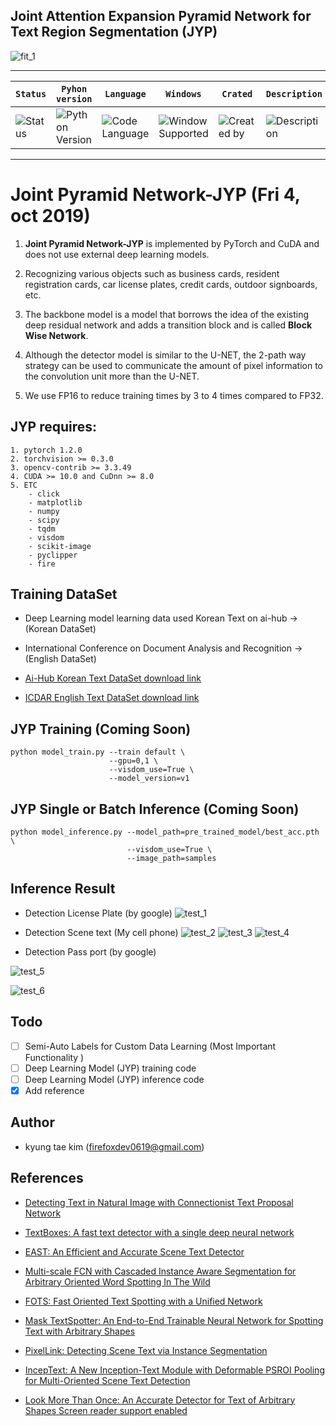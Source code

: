 ## Joint Attention Expansion Pyramid Network for Text Region Segmentation (JYP)

![fit_1](fig/test_6.png)

---

| **`Status`** | **`Pyhon version`** | **`Language`** | **`Windows`** | **`Crated`** | **`Description`** | **`build`** |
|---------------------|------------------|-------------------|---------------|---------------|---------------|---------------|
|![Status](https://img.shields.io/pypi/status/Django.svg) |![Python Version](https://img.shields.io/pypi/pyversions/Django.svg)|![Code Language](https://img.shields.io/badge/python3.6-100%25-red.svg)| ![Window Supported](https://img.shields.io/badge/supported-not-orange.svg) |![Created by](https://img.shields.io/badge/Sunday%2029%2C%20Sep%202019-hela.kim-ff69b4.svg)|![Description](https://img.shields.io/badge/TextDetection-Model-yellowgreen.svg)|![build](https://img.shields.io/circleci/token/YOURTOKEN/project/github/RedSparr0w/node-csgo-parser/master.svg)

---

# **Joint Pyramid Network-JYP (Fri 4, oct 2019)**

1. **Joint Pyramid Network-JYP** is implemented by PyTorch and CuDA and does not use external deep learning models.

2. Recognizing various objects such as business cards, resident registration cards, car license plates, credit cards, outdoor signboards, etc.

3. The backbone model is a model that borrows the idea of the existing deep residual network and adds a transition block and is called **Block Wise Network**.

4. Although the detector model is similar to the U-NET, the 2-path way strategy can be used to communicate the amount of pixel information to the convolution unit more than the U-NET.

5. We use FP16 to reduce training times by 3 to 4 times compared to FP32.


## JYP requires:
    1. pytorch 1.2.0
    2. torchvision >= 0.3.0
    3. opencv-contrib >= 3.3.49
    4. CUDA >= 10.0 and CuDnn >= 8.0
    5. ETC
        - click
        - matplotlib
        - numpy
        - scipy
        - tqdm
        - visdom
        - scikit-image
        - pyclipper
        - fire
        
## Training DataSet
- Deep Learning model learning data used Korean Text on ai-hub -> (Korean DataSet)

- International Conference on Document Analysis and Recognition -> (English DataSet)

-  [Ai-Hub Korean Text DataSet download link](http://www.aihub.or.kr/content/495)

-  [ICDAR English Text DataSet download link](https://rrc.cvc.uab.es/?ch=15&com=downloads)

## JYP Training (Coming Soon)
```
python model_train.py --train default \
                      --gpu=0,1 \
                      --visdom_use=True \
                      --model_version=v1
```

## JYP Single or Batch Inference (Coming Soon)
```
python model_inference.py --model_path=pre_trained_model/best_acc.pth \
                          --visdom_use=True \
                          --image_path=samples
```

## Inference Result

- Detection License Plate (by google)
 ![test_1](fig/test_1.png)
 
- Detection Scene text (My cell phone)
 ![test_2](fig/test_3.png)
 ![test_3](fig/test_4.png)
 ![test_4](fig/test_5.png)
 
- Detection Pass port (by google)

 ![test_5](fig/test_case_7.png)
 
 ![test_6](fig/test_case_8.png)
 

## Todo
 - [ ] Semi-Auto Labels for Custom Data Learning (Most Important Functionality
)
 - [ ] Deep Learning Model (JYP) training code
 - [ ] Deep Learning Model (JYP) inference code
 - [X] Add reference

## Author
 - kyung tae kim (firefoxdev0619@gmail.com)
 
## References
- [Detecting Text in Natural Image with Connectionist Text Proposal Network](https://arxiv.org/abs/1609.03605)

- [TextBoxes: A fast text detector with a single deep neural network](https://arxiv.org/pdf/1611.06779.pdf)
- [EAST: An Efficient and Accurate Scene Text Detector](https://arxiv.org/abs/1704.03155)
- [Multi-scale FCN with Cascaded Instance Aware Segmentation for Arbitrary Oriented Word Spotting In The Wild](http://openaccess.thecvf.com/content_cvpr_2017/papers/He_Multi-Scale_FCN_With_CVPR_2017_paper.pdf)
- [FOTS: Fast Oriented Text Spotting with a Unified Network](https://arxiv.org/abs/1801.01671)
- [Mask TextSpotter: An End-to-End Trainable Neural Network for Spotting Text with Arbitrary Shapes](https://arxiv.org/abs/1807.02242)
- [PixelLink: Detecting Scene Text via Instance Segmentation](https://arxiv.org/pdf/1801.01315.pdf)
- [IncepText: A New Inception-Text Module with Deformable PSROI Pooling for Multi-Oriented Scene Text Detection](https://arxiv.org/pdf/1805.01167.pdf)
- [Look More Than Once: An Accurate Detector for Text of Arbitrary Shapes Screen reader support enabled](https://arxiv.org/pdf/1904.06535.pdf)